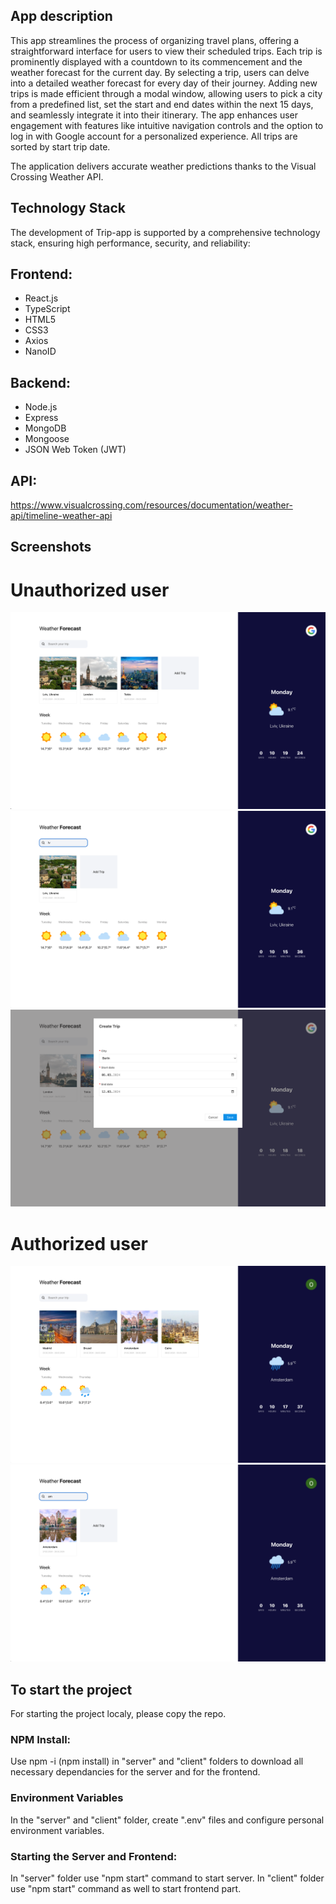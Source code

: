 ## App description

This app streamlines the process of organizing travel plans, offering a straightforward interface for users to view their scheduled trips. Each trip is prominently displayed with a countdown to its commencement and the weather forecast for the current day. By selecting a trip, users can delve into a detailed weather forecast for every day of their journey. Adding new trips is made efficient through a modal window, allowing users to pick a city from a predefined list, set the start and end dates within the next 15 days, and seamlessly integrate it into their itinerary. The app enhances user engagement with features like intuitive navigation controls and the option to log in with Google account for a personalized experience. All trips are sorted by start trip date. 

The application delivers accurate weather predictions thanks to the Visual Crossing Weather API.


## Technology Stack
The development of Trip-app is supported by a comprehensive technology stack, ensuring high performance, security, and reliability:

## Frontend:
* React.js
* TypeScript
* HTML5
* CSS3
* Axios
* NanoID

## Backend:
* Node.js
* Express
* MongoDB
* Mongoose
* JSON Web Token (JWT)

## API: 
https://www.visualcrossing.com/resources/documentation/weather-api/timeline-weather-api


## Screenshots

# Unauthorized user
![screenshot1](client/src/assets/screenshots/scr1.png)
![screenshot2](client/src/assets/screenshots/scr2.png)
![screenshot3](client/src/assets/screenshots/scr3.png)

# Authorized user
![screenshot4](client/src/assets/screenshots/scr4.png)
![screenshot5](client/src/assets/screenshots/scr5.png)


## To start the project
For starting the project localy, please copy the repo. 

### NPM Install:
Use npm -i (npm install) in "server" and "client" folders to download all necessary dependancies for the server and for the frontend.

### Environment Variables
In the "server" and "client" folder, create ".env" files and configure personal environment variables.

### Starting the Server and Frontend:
In "server" folder use "npm start" command to start server.
In "client" folder use "npm start" command as well to start frontend part.
